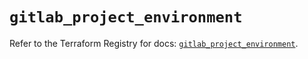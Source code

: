 # `gitlab_project_environment`

Refer to the Terraform Registry for docs: [`gitlab_project_environment`](https://registry.terraform.io/providers/gitlabhq/gitlab/17.0.1/docs/resources/project_environment).
